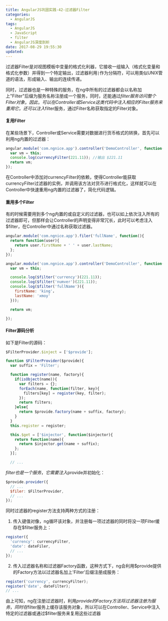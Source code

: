 ```yaml
---
title: AngularJS巩固实践-42-过滤器Filter
categories:
  - AngularJS
tags:
  - AngularJS
  - JavaScript
  - filter
  - AngularJS深度剖析
date: 2017-08-29 19:55:30
updated:
---
```


过滤器Filter是对视图模板中变量的格式化利器，它接收一组输入（格式化变量和格式化参数）并得到一个特定输出，过滤器利用`|`作为分隔符，可以用类似UNIX管道的语法，形成输入、输出的连续传递。

同时，过滤器也是一种特殊的服务，在ng中所有的过滤器都会以名称加上"Filter"后缀为服务名称注册成一个服务，同时，还能通过$filter服务访问整个Filter对象，因此，可以在Controller或Service这类代码中注入相应的Filter服务来重用它，还可以注入$filter服务，通过Filter名称获取指定的Filter对象。

#### 复用Filter
在某些场景下，Controller或Service需要对数据进行货币格式的转换，首先可以利用ng内置的过滤器：
```js
angular.module('com.ngnice.app').controller('DemoController', function(currencyFilter){
  var vm = this;
  console.log(currencyFilter(221.11)); //输出 $221.11
  return vm;
});
```
在Controller中添加对currencyFilter的依赖，使得Controller能获取currencyFilter过滤器的实例，并调用该方法对货币进行格式化，这样就可以在Controller中快速重用ng内置的过滤器了，简化代码逻辑。

#### 重用多个Filter
有的时候需要用到多个ng内置的或自定义的过滤器，也可以如上依次注入所有的过滤器即可，但那样会让Controller的声明变得非常冗长，此时可以考虑注入$filter，在Controller中通过名称获取过滤器。
```js
angular.module('com.ngnice.app').filer('fullName', function(){
  return function(user){
    return user.firstName + ' ' + user.lastName;
  };
});

angular.module('com.ngnice.app').controller('DemoController', function($filter){
  var vm = this;

  console.log($filter('currency')(221.11));
  console.log($filter('numver')(221.11));
  console.log($filter('fullName')({
    firstName: 'king'，
    lastName: 'xmoy'
  }));

  return vm;

});
```

#### Filter源码分析
如下是Filter的源码：
```js
$FilterProvider.$inject = ['$provide'];

function $FilterProvider($provide){
  var suffix = 'Filter';

  function register(name, factory){
    if(isObject(name)){
      var filters = {};
      forEach(name, function(filter, key){
        filters[key] = register(key, filter);
      });
      return filters;
    }else{
      return $provide.factory(name + suffix, factory);
    }
  }
  this.register = register;

  this.$get = ['$injector', function($injector){
    return function(name){
      return $injector.get(name + suffix);
    };
  }];

  // ...
```
$filter也是一个服务，它需要注入$provide并初始化：
```js
$provide.provider({
  // ...
  $filer: $FilterProvider,
  // ...
});
```
同时过滤器的register方法支持两种方式的注册：
1. 传入键值对像，ng循环该对象，并注册每一项过滤器的同时将没一项Filter缓存在$filter服务上：
```js
register({
  'currency': currencyFilter,
  'date': dateFiler,
  // ...
});
```
2. 传入过滤器名称和过滤器Factory函数，这种方式下，ng会利用$provide提供的Factory方法以过滤器名加上'Filter'后缀注册成服务：
```js
register('currency', currencyFilter);
register('date', dateFilter);
// ...
```

由上可知，ng在注册过滤器时，利用$provide的Factory方法将过滤器注册为服务，同时在$filter服务上缓存该服务对象，所以可以在Controller、Service中注入特定的过滤器或通过$filter服务来复用这些过滤器